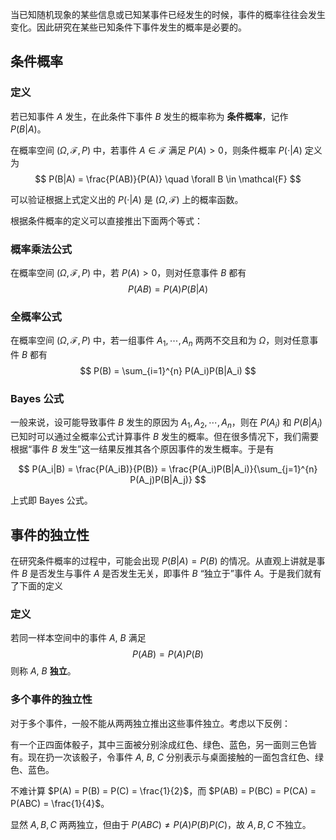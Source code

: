 当已知随机现象的某些信息或已知某事件已经发⽣的时候，事件的概率往往会发⽣变化。因此研究在某些已知条件下事件发生的概率是必要的。

## 条件概率

### 定义

若已知事件 $A$ 发生，在此条件下事件 $B$ 发生的概率称为 **条件概率**，记作 $P(B|A)$。

在概率空间 $(\Omega, \mathcal{F}, P)$ 中，若事件 $A \in \mathcal{F}$ 满足 $P(A) > 0$，则条件概率 $P(\cdot|A)$ 定义为
$$
P(B|A) = \frac{P(AB)}{P(A)} \quad \forall B \in \mathcal{F}
$$

可以验证根据上式定义出的 $P(\cdot|A)$ 是 $(\Omega, \mathcal{F})$ 上的概率函数。

根据条件概率的定义可以直接推出下面两个等式：

### 概率乘法公式

在概率空间 $(\Omega, \mathcal{F}, P)$ 中，若 $P(A) > 0$，则对任意事件 $B$ 都有
$$
P(AB) = P(A)P(B|A)
$$

### 全概率公式

在概率空间 $(\Omega, \mathcal{F}, P)$ 中，若一组事件 $A_1, \cdots, A_n$ 两两不交且和为 $\Omega$，则对任意事件 $B$ 都有
$$
P(B) = \sum_{i=1}^{n} P(A_i)P(B|A_i)
$$

### Bayes 公式

一般来说，设可能导致事件 $B$ 发生的原因为 $A_1, A_2, \cdots, A_n$，则在 $P(A_i)$ 和 $P(B|A_i)$ 已知时可以通过全概率公式计算事件 $B$ 发生的概率。但在很多情况下，我们需要根据“事件 $B$ 发生”这一结果反推其各个原因事件的发生概率。于是有

$$
P(A_i|B) = \frac{P(A_iB)}{P(B)} = \frac{P(A_i)P(B|A_i)}{\sum_{j=1}^{n} P(A_j)P(B|A_j)}
$$

上式即 Bayes 公式。

## 事件的独立性

在研究条件概率的过程中，可能会出现 $P(B|A) = P(B)$ 的情况。从直观上讲就是事件 $B$ 是否发生与事件 $A$ 是否发生无关，即事件 $B$ “独立于”事件 $A$。于是我们就有了下面的定义

### 定义

若同一样本空间中的事件 $A$, $B$ 满足
$$
P(AB) = P(A)P(B)
$$
则称 $A$, $B$ **独立**。

### 多个事件的独立性

对于多个事件，一般不能从两两独立推出这些事件独立。考虑以下反例：

有一个正四面体骰子，其中三面被分别涂成红色、绿色、蓝色，另一面则三色皆有。现在扔一次该骰子，令事件 $A$, $B$, $C$ 分别表示与桌面接触的一面包含红色、绿色、蓝色。

不难计算 $P(A) = P(B) = P(C) = \frac{1}{2}$，而 $P(AB) = P(BC) = P(CA) = P(ABC) = \frac{1}{4}$。

显然 $A, B, C$ 两两独立，但由于 $P(ABC) \neq P(A)P(B)P(C)$，故 $A, B, C$ 不独立。
